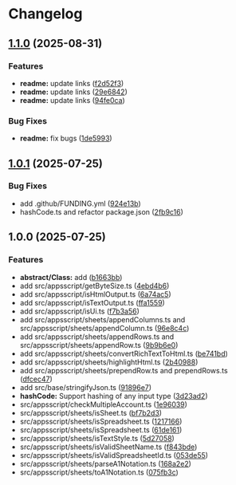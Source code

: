 # Changelog

## [1.1.0](https://github.com/MaksymStoianov/appsscript-utils/compare/v1.0.1...v1.1.0) (2025-08-31)


### Features

* **readme:** update links ([f2d52f3](https://github.com/MaksymStoianov/appsscript-utils/commit/f2d52f32175a345faf137a57c11c79e60eb5f264))
* **readme:** update links ([29e6842](https://github.com/MaksymStoianov/appsscript-utils/commit/29e684262beaa930ef47f25bfef0bad2381c003c))
* **readme:** update links ([94fe0ca](https://github.com/MaksymStoianov/appsscript-utils/commit/94fe0ca45ac06f3408c1d13440067cd232942ccf))


### Bug Fixes

* **readme:** fix bugs ([1de5993](https://github.com/MaksymStoianov/appsscript-utils/commit/1de59937c5da818caf81d201c1cadd66888e3de8))

## [1.0.1](https://github.com/MaksymStoianov/appsscript-utils/compare/v1.0.0...v1.0.1) (2025-07-25)

### Bug Fixes

- add .github/FUNDING.yml ([924e13b](https://github.com/MaksymStoianov/appsscript-utils/commit/924e13bc86314c7ec20b4f7d03d96865e6510d66))
- hashCode.ts and refactor package.json ([2fb9c16](https://github.com/MaksymStoianov/appsscript-utils/commit/2fb9c161b2dc3e0c9985b36d373e3e4272c32928))

## 1.0.0 (2025-07-25)

### Features

- **abstract/Class:** add ([b1663bb](https://github.com/MaksymStoianov/appsscript-utils/commit/b1663bbcd764f4b5b24962cceb7241f63481612e))
- add src/appsscript/getByteSize.ts ([4ebd4b6](https://github.com/MaksymStoianov/appsscript-utils/commit/4ebd4b67ab7ebb3f6711331bb34974df48118fce))
- add src/appsscript/isHtmlOutput.ts ([6a74ac5](https://github.com/MaksymStoianov/appsscript-utils/commit/6a74ac5c96c4b66e1380423582622a1451718c06))
- add src/appsscript/isTextOutput.ts ([ffa1559](https://github.com/MaksymStoianov/appsscript-utils/commit/ffa1559968978e6bf9d12e0da3ea314942700005))
- add src/appsscript/isUi.ts ([f7b3a56](https://github.com/MaksymStoianov/appsscript-utils/commit/f7b3a562b2841f8572d088e24d86b5d4e7079cc5))
- add src/appsscript/sheets/appendColumns.ts and src/appsscript/sheets/appendColumn.ts ([96e8c4c](https://github.com/MaksymStoianov/appsscript-utils/commit/96e8c4c84664eeafadec8a389095996b9f280b2c))
- add src/appsscript/sheets/appendRows.ts and src/appsscript/sheets/appendRow.ts ([9b9b6e0](https://github.com/MaksymStoianov/appsscript-utils/commit/9b9b6e0d6eb66905da26d17a308b01b22a250296))
- add src/appsscript/sheets/convertRichTextToHtml.ts ([be741bd](https://github.com/MaksymStoianov/appsscript-utils/commit/be741bdaeccfc3776c22c55d4db43e0f0f638823))
- add src/appsscript/sheets/highlightHtml.ts ([2b40988](https://github.com/MaksymStoianov/appsscript-utils/commit/2b40988cfd26b165dedd73307f888cfbf75087e4))
- add src/appsscript/sheets/prependRow.ts and prependRows.ts ([dfcec47](https://github.com/MaksymStoianov/appsscript-utils/commit/dfcec478168cd1da554188ffad44b19e52fd6fdd))
- add src/base/stringifyJson.ts ([91896e7](https://github.com/MaksymStoianov/appsscript-utils/commit/91896e7de82121f652c053205a8802205bd90d69))
- **hashCode:** Support hashing of any input type ([3d23ad2](https://github.com/MaksymStoianov/appsscript-utils/commit/3d23ad2cdb9eba0bb24bb9f8866ebd0536c0a59a))
- src/appsscript/checkMultipleAccount.ts ([1e96039](https://github.com/MaksymStoianov/appsscript-utils/commit/1e960393f9b58fe5e8b6bc5d06e642d33561cb73))
- src/appsscript/sheets/isSheet.ts ([bf7b2d3](https://github.com/MaksymStoianov/appsscript-utils/commit/bf7b2d394f730e3ce431c944537135100221b0a4))
- src/appsscript/sheets/isSpreadsheet.ts ([1217166](https://github.com/MaksymStoianov/appsscript-utils/commit/1217166e87592af4380ef00a1c14b923d3888d1c))
- src/appsscript/sheets/isSpreadsheet.ts ([61de161](https://github.com/MaksymStoianov/appsscript-utils/commit/61de161bec2358c02783c4b2f4fbd430ea5d21f0))
- src/appsscript/sheets/isTextStyle.ts ([5d27058](https://github.com/MaksymStoianov/appsscript-utils/commit/5d270581b6002ad120df110879ad858ce897ec89))
- src/appsscript/sheets/isValidSheetName.ts ([f843bde](https://github.com/MaksymStoianov/appsscript-utils/commit/f843bdea6f00228bc3bc7dcfb4859495a30cdc57))
- src/appsscript/sheets/isValidSpreadsheetId.ts ([053de55](https://github.com/MaksymStoianov/appsscript-utils/commit/053de555102d5efbc4b853fdad7f60314d500d1a))
- src/appsscript/sheets/parseA1Notation.ts ([168a2e2](https://github.com/MaksymStoianov/appsscript-utils/commit/168a2e207d4630016371add9c6509485c09ba7ec))
- src/appsscript/sheets/toA1Notation.ts ([075fb3c](https://github.com/MaksymStoianov/appsscript-utils/commit/075fb3c81e7d855aff01f34e6a12a88b2f111e6c))
